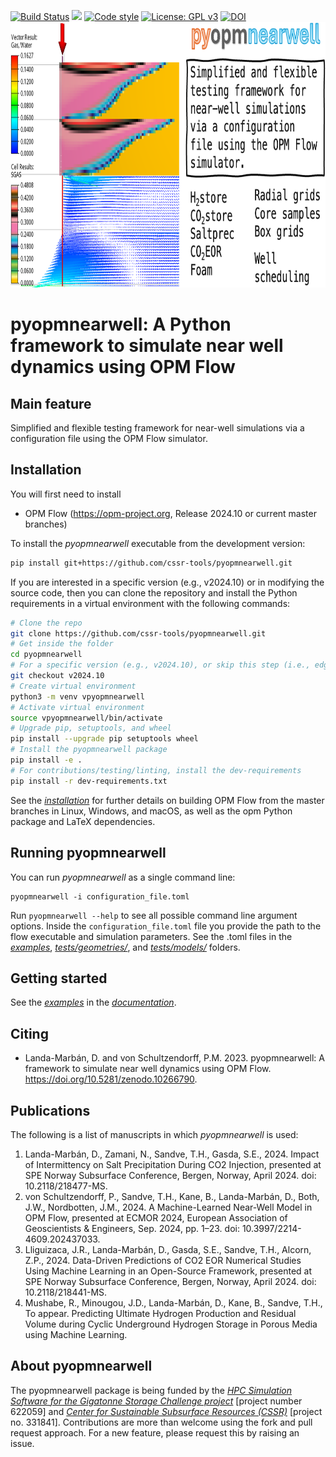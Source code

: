 [![Build Status](https://github.com/cssr-tools/pyopmnearwell/actions/workflows/CI.yml/badge.svg)](https://github.com/cssr-tools/pyopmnearwell/actions/workflows/CI.yml)
<a href="https://www.python.org/"><img src="https://img.shields.io/badge/python-3.12-blue.svg"></a>
[![Code style](https://img.shields.io/badge/code%20style-black-000000.svg)](https://github.com/ambv/black)
[![License: GPL v3](https://img.shields.io/badge/License-GPLv3-blue.svg)](https://www.gnu.org/licenses/gpl-3.0)
[![DOI](https://zenodo.org/badge/662625461.svg)](https://zenodo.org/doi/10.5281/zenodo.10266790)
<img src="docs/text/figs/graphical.png" width="830" height="425">

# pyopmnearwell: A Python framework to simulate near well dynamics using OPM Flow

## Main feature
Simplified and flexible testing framework for near-well simulations via a configuration file using the OPM Flow simulator.

## Installation
You will first need to install
* OPM Flow (https://opm-project.org, Release 2024.10 or current master branches)

To install the _pyopmnearwell_ executable from the development version: 

```bash
pip install git+https://github.com/cssr-tools/pyopmnearwell.git
```

If you are interested in a specific version (e.g., v2024.10) or in modifying the source code, then you can clone the repository and install the Python requirements in a virtual environment with the following commands:

```bash
# Clone the repo
git clone https://github.com/cssr-tools/pyopmnearwell.git
# Get inside the folder
cd pyopmnearwell
# For a specific version (e.g., v2024.10), or skip this step (i.e., edge version)
git checkout v2024.10
# Create virtual environment
python3 -m venv vpyopmnearwell
# Activate virtual environment
source vpyopmnearwell/bin/activate
# Upgrade pip, setuptools, and wheel
pip install --upgrade pip setuptools wheel
# Install the pyopmnearwell package
pip install -e .
# For contributions/testing/linting, install the dev-requirements
pip install -r dev-requirements.txt
``` 

See the [_installation_](https://cssr-tools.github.io/pyopmnearwell/installation.html) for further details on building OPM Flow from the master branches
in Linux, Windows, and macOS, as well as the opm Python package and LaTeX dependencies.

## Running pyopmnearwell
You can run _pyopmnearwell_ as a single command line:
```
pyopmnearwell -i configuration_file.toml
```
Run `pyopmnearwell --help` to see all possible command line 
argument options. Inside the `configuration_file.toml` file you provide the path to the
flow executable and simulation parameters. See the .toml files in the [_examples_](https://github.com/cssr-tools/pyopmnearwell/tree/main/examples),
[_tests/geometries/_](https://github.com/cssr-tools/pyopmnearwell/tree/main/tests/geometries), and [_tests/models/_](https://github.com/cssr-tools/pyopmnearwell/tree/main/tests/models) folders. 

## Getting started
See the [_examples_](https://cssr-tools.github.io/pyopmnearwell/examples.html) in the [_documentation_](https://cssr-tools.github.io/pyopmnearwell/introduction.html).

## Citing
* Landa-Marbán, D. and von Schultzendorff, P.M. 2023. pyopmnearwell: A framework to simulate near well dynamics using OPM Flow. https://doi.org/10.5281/zenodo.10266790.

## Publications
The following is a list of manuscripts in which _pyopmnearwell_ is used:

1. Landa-Marbán, D., Zamani, N., Sandve, T.H., Gasda, S.E., 2024. Impact of Intermittency on Salt Precipitation During CO2 Injection, presented at SPE
Norway Subsurface Conference, Bergen, Norway, April 2024. doi: 10.2118/218477-MS.   
1. von Schultzendorff, P., Sandve, T.H., Kane, B., Landa-Marbán, D., Both, J.W., Nordbotten, J.M., 2024. A Machine-Learned Near-Well Model in OPM Flow, presented at ECMOR 2024, European Association of Geoscientists & Engineers, Sep. 2024, pp. 1–23. doi: 10.3997/2214-4609.202437033.
1. Lliguizaca, J.R., Landa-Marbán, D., Gasda, S.E., Sandve, T.H., Alcorn, Z.P., 2024. Data-Driven Predictions of CO2 EOR Numerical Studies Using Machine Learning in an Open-Source Framework, presented at SPE Norway Subsurface Conference, Bergen, Norway, April 2024. doi: 10.2118/218441-MS.
1. Mushabe, R., Minougou, J.D., Landa-Marbán, D., Kane, B., Sandve, T.H., To appear. Predicting Ultimate Hydrogen Production and Residual Volume during Cyclic Underground Hydrogen Storage in Porous Media using Machine Learning.

## About pyopmnearwell
The pyopmnearwell package is being funded by the [_HPC Simulation Software for the Gigatonne Storage Challenge project_](https://www.norceresearch.no/en/projects/hpc-simulation-software-for-the-gigatonne-storage-challenge) [project number 622059] and [_Center for Sustainable Subsurface Resources (CSSR)_](https://cssr.no) 
[project no. 331841].
Contributions are more than welcome using the fork and pull request approach. 
For a new feature, please request this by raising an issue.
